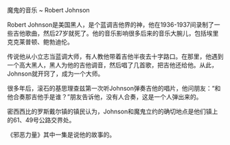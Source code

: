 魔鬼的音乐 ~ Robert Johnson

Robert Johnson是美国黑人，是个蓝调吉他界的神，他在1936-1937间录制了一些吉他歌曲，然后27岁就死了。他的音乐影响很多后来的音乐大腕儿，包括埃里克克莱普顿、鲍勃迪伦。

传说他从小立志当蓝调大师，有人教他带着吉他半夜去十字路口。在那里，他遇到一个高大黑人，黑人为他的吉他调音，然后唱了几首歌，把吉他还给他。从此，Johnson就开窍了，成为一个大师。

很多年后，滚石的基思理查兹第一次听Johnson弹奏吉他的唱片，他问朋友：“和他合奏那吉他手是谁？”朋友告诉他，没有人合奏，这是一个人弹出来的。

密西西比的罗斯戴尔镇的镇民认为，Johnson和魔鬼立约的确切地点是他们镇上的61、49号公路交界处。

《邪恶力量》其中一集是说他的故事的。

